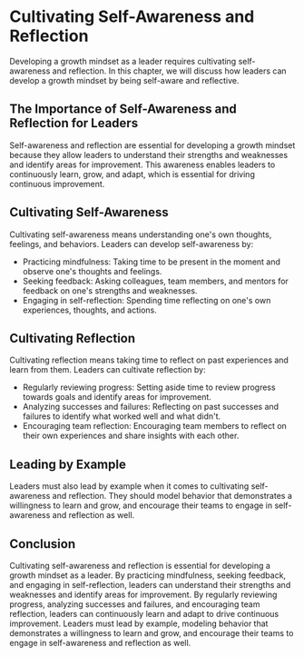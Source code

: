 Cultivating Self-Awareness and Reflection
=============================================================================================

Developing a growth mindset as a leader requires cultivating self-awareness and reflection. In this chapter, we will discuss how leaders can develop a growth mindset by being self-aware and reflective.

The Importance of Self-Awareness and Reflection for Leaders
-----------------------------------------------------------

Self-awareness and reflection are essential for developing a growth mindset because they allow leaders to understand their strengths and weaknesses and identify areas for improvement. This awareness enables leaders to continuously learn, grow, and adapt, which is essential for driving continuous improvement.

Cultivating Self-Awareness
--------------------------

Cultivating self-awareness means understanding one's own thoughts, feelings, and behaviors. Leaders can develop self-awareness by:

* Practicing mindfulness: Taking time to be present in the moment and observe one's thoughts and feelings.
* Seeking feedback: Asking colleagues, team members, and mentors for feedback on one's strengths and weaknesses.
* Engaging in self-reflection: Spending time reflecting on one's own experiences, thoughts, and actions.

Cultivating Reflection
----------------------

Cultivating reflection means taking time to reflect on past experiences and learn from them. Leaders can cultivate reflection by:

* Regularly reviewing progress: Setting aside time to review progress towards goals and identify areas for improvement.
* Analyzing successes and failures: Reflecting on past successes and failures to identify what worked well and what didn't.
* Encouraging team reflection: Encouraging team members to reflect on their own experiences and share insights with each other.

Leading by Example
------------------

Leaders must also lead by example when it comes to cultivating self-awareness and reflection. They should model behavior that demonstrates a willingness to learn and grow, and encourage their teams to engage in self-awareness and reflection as well.

Conclusion
----------

Cultivating self-awareness and reflection is essential for developing a growth mindset as a leader. By practicing mindfulness, seeking feedback, and engaging in self-reflection, leaders can understand their strengths and weaknesses and identify areas for improvement. By regularly reviewing progress, analyzing successes and failures, and encouraging team reflection, leaders can continuously learn and adapt to drive continuous improvement. Leaders must lead by example, modeling behavior that demonstrates a willingness to learn and grow, and encourage their teams to engage in self-awareness and reflection as well.
